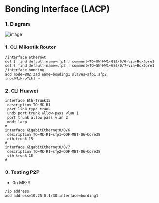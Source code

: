 Bonding Interface (LACP)
========================================================


### 1. Diagram
![image](https://github.com/channith/Lab-Mikrotik/assets/63696723/c1e801f6-5b6f-48df-870d-58f8a0e50c1f)


### 1. CLI Mikrotik Router
```MK-R1
/interface ethernet
set [ find default-name=sfp1 ] comment=TO~SW-HW1~GE0/0/6~Via~BoxCore1
set [ find default-name=sfp2 ] comment=TO~SW-HW1~GE0/0/7~Via~BoxCore1
/interface bonding
add mode=802.3ad name=bonding1 slaves=sfp1,sfp2
[noc@MikroTik] > 
```

### 2. CLI Huawei
```
interface Eth-Trunk15
 description TO~MK-R1
 port link-type trunk
 undo port trunk allow-pass vlan 1
 port trunk allow-pass vlan 2
 mode lacp
#
interface GigabitEthernet0/0/6
 description TO~MK-R1~sfp1~ODF-MBT-06~Core38
 eth-trunk 15
#
interface GigabitEthernet0/0/7
 description TO~MK-R1~sfp2~ODF-MBT-06~Core38
 eth-trunk 15
#
```

### 3. Testing P2P

- On MK-R
```
/ip address
add address=10.25.0.1/30 interface=bonding1
```
